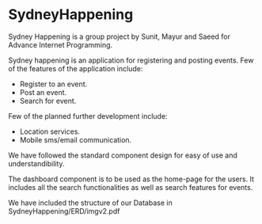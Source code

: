 # SydneyHappening

Sydney Happening is a group project by Sunit, Mayur and Saeed for Advance Internet Programming. 


Sydney happening is an application for registering and posting events. 
Few of the features of the application include: 
- Register to an event.
- Post an event. 
- Search for event.

Few of the planned further development include:
- Location services.
- Mobile sms/email communication. 

We have followed the standard component design for easy of use and understandibility. 

The dashboard component is to be used as the home-page for the users. It includes all the search functionalities as well as search features for events.

We have included the structure of our Database in 
SydneyHappening/ERD/imgv2.pdf
